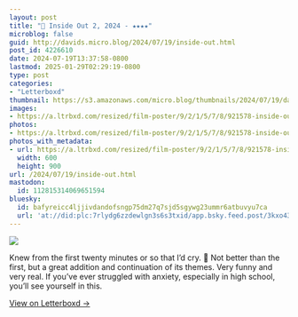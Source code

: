 ```yaml
---
layout: post
title: "🍿 Inside Out 2, 2024 - ★★★★"
microblog: false
guid: http://davids.micro.blog/2024/07/19/inside-out.html
post_id: 4226610
date: 2024-07-19T13:37:58-0800
lastmod: 2025-01-29T02:29:19-0800
type: post
categories:
- "Letterboxd"
thumbnail: https://s3.amazonaws.com/micro.blog/thumbnails/2024/07/19/davidcs.net/938e6c5b1fc862eb2dd5a10428d2b38e.png
images:
- https://a.ltrbxd.com/resized/film-poster/9/2/1/5/7/8/921578-inside-out-2-0-600-0-900-crop.jpg?v=efa25e5cca
photos:
- https://a.ltrbxd.com/resized/film-poster/9/2/1/5/7/8/921578-inside-out-2-0-600-0-900-crop.jpg?v=efa25e5cca
photos_with_metadata:
- url: https://a.ltrbxd.com/resized/film-poster/9/2/1/5/7/8/921578-inside-out-2-0-600-0-900-crop.jpg?v=efa25e5cca
  width: 600
  height: 900
url: /2024/07/19/inside-out.html
mastodon:
  id: 112815314069651594
bluesky:
  id: bafyreicc4ljjivdandofsngp75dm27q7sjd5sgywg23ummr6atbuvyu7ca
  url: 'at://did:plc:7rlydg6zzdewlgn3s6s3txid/app.bsky.feed.post/3kxo43ca7sl25'
---
```

 <p><img src="https://a.ltrbxd.com/resized/film-poster/9/2/1/5/7/8/921578-inside-out-2-0-600-0-900-crop.jpg?v=efa25e5cca"/></p> <p>Knew from the first twenty minutes or so that I’d cry. 🥲 Not better than the first, but a great addition and continuation of its themes. Very funny and very real. If you’ve ever struggled with anxiety, especially in high school, you’ll see yourself in this.</p> 
<p><a href="https://letterboxd.com/theschlaepfer/film/inside-out-2-2024/">View on Letterboxd →</a></p>
